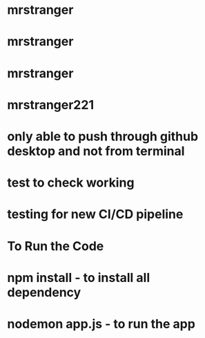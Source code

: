 # mrstranger
# mrstranger
# mrstranger
# mrstranger221
# only able to push through github desktop and not from terminal
# test to check working
# testing for new CI/CD pipeline
# To Run the Code
# npm install - to install all dependency
# nodemon app.js - to run the app